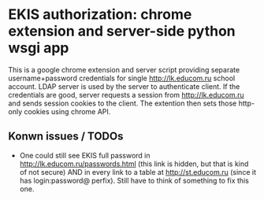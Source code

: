 # EKIS authorization: chrome extension and server-side python wsgi app

This is a google chrome extension and server script providing separate username+password credentials for single http://lk.educom.ru school account. LDAP server is used by the server to authenticate client. If the credentials are good, server requests a session from http://lk.educom.ru and sends session cookies to the client. The extention then sets those http-only cookies using chrome API.

## Konwn issues / TODOs

- One could still see EKIS full password in http://lk.educom.ru/passwords.html (this link is hidden, but that is kind of not secure) AND in every link to a table at http://st.educom.ru (since it has login:password@ perfix). Still have to think of something to fix this one.
